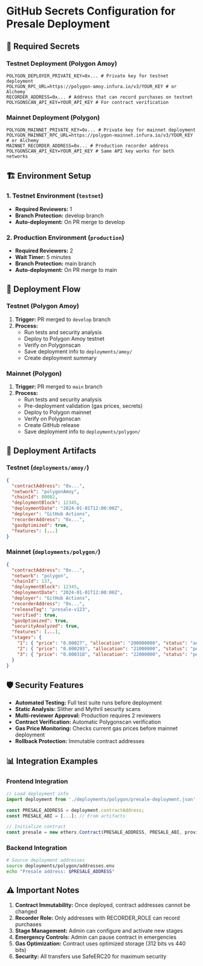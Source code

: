 # GitHub Secrets Configuration for Presale Deployment

## 🔐 Required Secrets

### Testnet Deployment (Polygon Amoy)

```
POLYGON_DEPLOYER_PRIVATE_KEY=0x... # Private key for testnet deployment
POLYGON_RPC_URL=https://polygon-amoy.infura.io/v3/YOUR_KEY # or Alchemy
RECORDER_ADDRESS=0x... # Address that can record purchases on testnet
POLYGONSCAN_API_KEY=YOUR_API_KEY # For contract verification
```

### Mainnet Deployment (Polygon)  

```
POLYGON_MAINNET_PRIVATE_KEY=0x... # Private key for mainnet deployment
POLYGON_MAINNET_RPC_URL=https://polygon-mainnet.infura.io/v3/YOUR_KEY # or Alchemy
MAINNET_RECORDER_ADDRESS=0x... # Production recorder address
POLYGONSCAN_API_KEY=YOUR_API_KEY # Same API key works for both networks
```

## 🏗️ Environment Setup

### 1. Testnet Environment (`testnet`)

- **Required Reviewers:** 1
- **Branch Protection:** develop branch
- **Auto-deployment:** On PR merge to develop

### 2. Production Environment (`production`)

- **Required Reviewers:** 2
- **Wait Timer:** 5 minutes
- **Branch Protection:** main branch  
- **Auto-deployment:** On PR merge to main

## 🚀 Deployment Flow

### Testnet (Polygon Amoy)

1. **Trigger:** PR merged to `develop` branch
2. **Process:**
   - Run tests and security analysis
   - Deploy to Polygon Amoy testnet
   - Verify on Polygonscan
   - Save deployment info to `deployments/amoy/`
   - Create deployment summary

### Mainnet (Polygon)

1. **Trigger:** PR merged to `main` branch
2. **Process:**
   - Run tests and security analysis
   - Pre-deployment validation (gas prices, secrets)
   - Deploy to Polygon mainnet
   - Verify on Polygonscan
   - Create GitHub release
   - Save deployment info to `deployments/polygon/`

## 📁 Deployment Artifacts

### Testnet (`deployments/amoy/`)

```json
{
  "contractAddress": "0x...",
  "network": "polygonAmoy", 
  "chainId": 80002,
  "deploymentBlock": 12345,
  "deploymentDate": "2024-01-01T12:00:00Z",
  "deployer": "GitHub Actions",
  "recorderAddress": "0x...",
  "gasOptimized": true,
  "features": [...]
}
```

### Mainnet (`deployments/polygon/`)

```json
{
  "contractAddress": "0x...",
  "network": "polygon",
  "chainId": 137,
  "deploymentBlock": 12345,
  "deploymentDate": "2024-01-01T12:00:00Z", 
  "deployer": "GitHub Actions",
  "recorderAddress": "0x...",
  "releaseTag": "presale-v123",
  "verified": true,
  "gasOptimized": true,
  "securityAnalyzed": true,
  "features": [...],
  "stages": {
    "1": { "price": "0.00027", "allocation": "200000000", "status": "active" },
    "2": { "price": "0.000293", "allocation": "21000000", "status": "pending" },
    "3": { "price": "0.000318", "allocation": "22000000", "status": "pending" }
  }
}
```

## 🛡️ Security Features

- **Automated Testing:** Full test suite runs before deployment
- **Static Analysis:** Slither and Mythril security scans
- **Multi-reviewer Approval:** Production requires 2 reviewers
- **Contract Verification:** Automatic Polygonscan verification
- **Gas Price Monitoring:** Checks current gas prices before mainnet deployment
- **Rollback Protection:** Immutable contract addresses

## 📊 Integration Examples

### Frontend Integration

```javascript
// Load deployment info
import deployment from './deployments/polygon/presale-deployment.json';

const PRESALE_ADDRESS = deployment.contractAddress;
const PRESALE_ABI = [...]; // From artifacts

// Initialize contract
const presale = new ethers.Contract(PRESALE_ADDRESS, PRESALE_ABI, provider);
```

### Backend Integration

```bash
# Source deployment addresses
source deployments/polygon/addresses.env
echo "Presale address: $PRESALE_ADDRESS"
```

## ⚠️ Important Notes

1. **Contract Immutability:** Once deployed, contract addresses cannot be changed
2. **Recorder Role:** Only addresses with RECORDER_ROLE can record purchases
3. **Stage Management:** Admin can configure and activate new stages
4. **Emergency Controls:** Admin can pause contract in emergencies
5. **Gas Optimization:** Contract uses optimized storage (312 bits vs 440 bits)
6. **Security:** All transfers use SafeERC20 for maximum security
